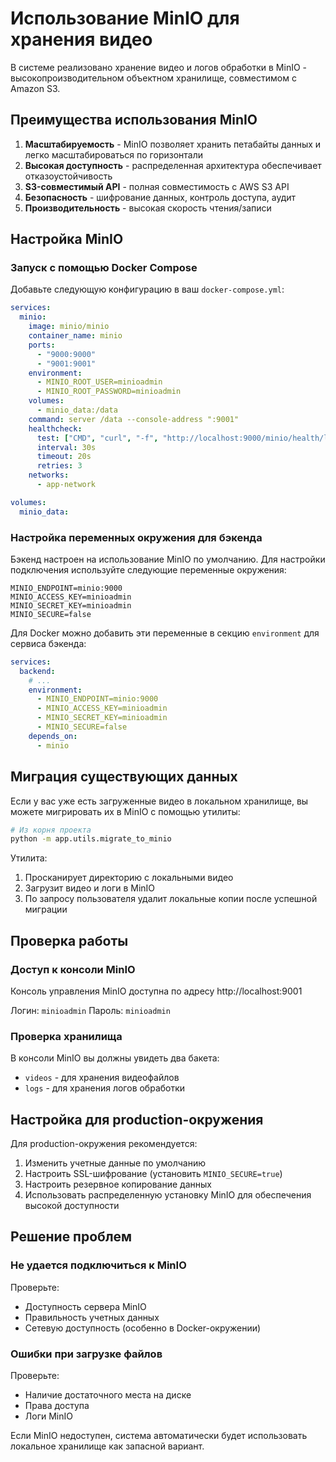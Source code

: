 # Использование MinIO для хранения видео

В системе реализовано хранение видео и логов обработки в MinIO - высокопроизводительном объектном хранилище, совместимом с Amazon S3.

## Преимущества использования MinIO

1. **Масштабируемость** - MinIO позволяет хранить петабайты данных и легко масштабироваться по горизонтали
2. **Высокая доступность** - распределенная архитектура обеспечивает отказоустойчивость
3. **S3-совместимый API** - полная совместимость с AWS S3 API
4. **Безопасность** - шифрование данных, контроль доступа, аудит
5. **Производительность** - высокая скорость чтения/записи

## Настройка MinIO

### Запуск с помощью Docker Compose

Добавьте следующую конфигурацию в ваш `docker-compose.yml`:

```yaml
services:
  minio:
    image: minio/minio
    container_name: minio
    ports:
      - "9000:9000"
      - "9001:9001"
    environment:
      - MINIO_ROOT_USER=minioadmin
      - MINIO_ROOT_PASSWORD=minioadmin
    volumes:
      - minio_data:/data
    command: server /data --console-address ":9001"
    healthcheck:
      test: ["CMD", "curl", "-f", "http://localhost:9000/minio/health/live"]
      interval: 30s
      timeout: 20s
      retries: 3
    networks:
      - app-network

volumes:
  minio_data:
```

### Настройка переменных окружения для бэкенда

Бэкенд настроен на использование MinIO по умолчанию. Для настройки подключения используйте следующие переменные окружения:

```
MINIO_ENDPOINT=minio:9000
MINIO_ACCESS_KEY=minioadmin
MINIO_SECRET_KEY=minioadmin
MINIO_SECURE=false
```

Для Docker можно добавить эти переменные в секцию `environment` для сервиса бэкенда:

```yaml
services:
  backend:
    # ...
    environment:
      - MINIO_ENDPOINT=minio:9000
      - MINIO_ACCESS_KEY=minioadmin
      - MINIO_SECRET_KEY=minioadmin
      - MINIO_SECURE=false
    depends_on:
      - minio
```

## Миграция существующих данных

Если у вас уже есть загруженные видео в локальном хранилище, вы можете мигрировать их в MinIO с помощью утилиты:

```bash
# Из корня проекта
python -m app.utils.migrate_to_minio
```

Утилита:
1. Просканирует директорию с локальными видео
2. Загрузит видео и логи в MinIO
3. По запросу пользователя удалит локальные копии после успешной миграции

## Проверка работы

### Доступ к консоли MinIO

Консоль управления MinIO доступна по адресу http://localhost:9001

Логин: `minioadmin`
Пароль: `minioadmin`

### Проверка хранилища

В консоли MinIO вы должны увидеть два бакета:
- `videos` - для хранения видеофайлов
- `logs` - для хранения логов обработки

## Настройка для production-окружения

Для production-окружения рекомендуется:

1. Изменить учетные данные по умолчанию
2. Настроить SSL-шифрование (установить `MINIO_SECURE=true`)
3. Настроить резервное копирование данных
4. Использовать распределенную установку MinIO для обеспечения высокой доступности

## Решение проблем

### Не удается подключиться к MinIO

Проверьте:
- Доступность сервера MinIO
- Правильность учетных данных
- Сетевую доступность (особенно в Docker-окружении)

### Ошибки при загрузке файлов

Проверьте:
- Наличие достаточного места на диске
- Права доступа
- Логи MinIO

Если MinIO недоступен, система автоматически будет использовать локальное хранилище как запасной вариант. 